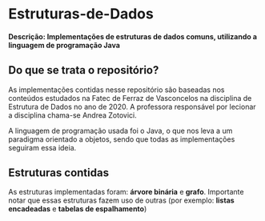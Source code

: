 # Estruturas-de-Dados
<h4>Descrição: Implementações de estruturas de dados comuns, utilizando a linguagem de programação Java</h4>
<h2>Do que se trata o repositório?</h2>
<p>As implementações contidas nesse repositório são baseadas nos conteúdos estudados na Fatec de Ferraz de Vasconcelos
na disciplina de Estrutura de Dados no ano de 2020. A professora responsável por lecionar a disciplina chama-se Andrea
Zotovici.</p>
<p>A linguagem de programação usada foi o Java, o que nos leva a um paradigma orientado a objetos, sendo que todas
as implementações seguiram essa ideia.</p>
<h2>Estruturas contidas</h2>
<p>As estruturas implementadas foram: <strong>árvore binária</strong> e <strong>grafo</strong>. Importante notar que
essas estruturas fazem uso de outras (por exemplo: <strong>listas encadeadas</strong> e <strong>tabelas de espalhamento</strong>)</p>
